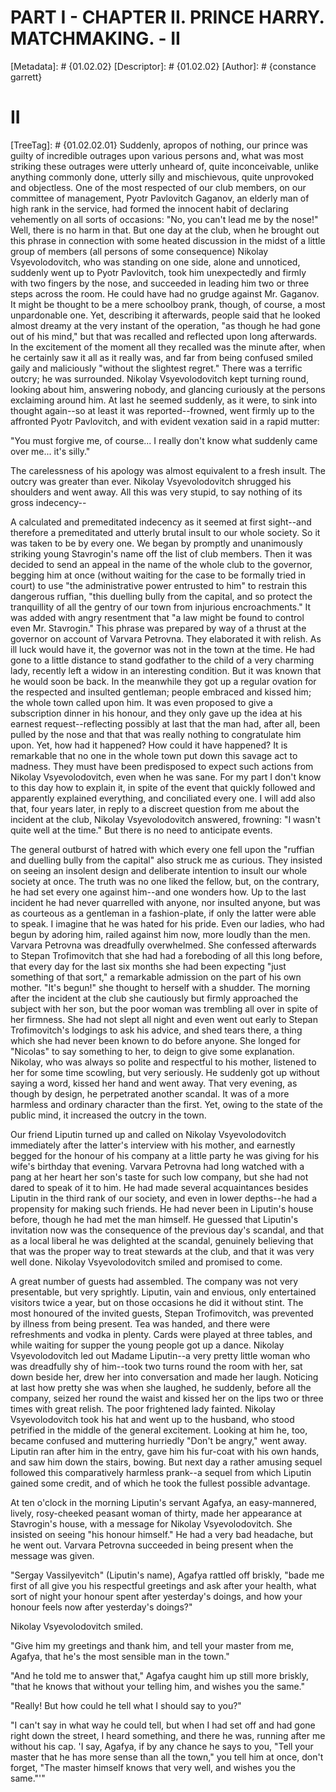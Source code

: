 # PART I - CHAPTER II. PRINCE HARRY. MATCHMAKING. - II
[Metadata]: # {01.02.02}
[Descriptor]: # {01.02.02}
[Author]: # {constance garrett}
# II
[TreeTag]: # {01.02.02.01}
Suddenly, apropos of nothing, our prince was guilty of incredible outrages upon
various persons and, what was most striking these outrages were utterly unheard
of, quite inconceivable, unlike anything commonly done, utterly silly and
mischievous, quite unprovoked and objectless. One of the most respected of our
club members, on our committee of management, Pyotr Pavlovitch Gaganov, an
elderly man of high rank in the service, had formed the innocent habit of
declaring vehemently on all sorts of occasions: "No, you can't lead me by the
nose!" Well, there is no harm in that. But one day at the club, when he brought
out this phrase in connection with some heated discussion in the midst of a
little group of members (all persons of some consequence) Nikolay
Vsyevolodovitch, who was standing on one side, alone and unnoticed, suddenly
went up to Pyotr Pavlovitch, took him unexpectedly and firmly with two fingers
by the nose, and succeeded in leading him two or three steps across the room.
He could have had no grudge against Mr. Gaganov. It might be thought to be a
mere schoolboy prank, though, of course, a most unpardonable one. Yet,
describing it afterwards, people said that he looked almost dreamy at the very
instant of the operation, "as though he had gone out of his mind," but that was
recalled and reflected upon long afterwards. In the excitement of the moment
all they recalled was the minute after, when he certainly saw it all as it
really was, and far from being confused smiled gaily and maliciously "without
the slightest regret." There was a terrific outcry; he was surrounded. Nikolay
Vsyevolodovitch kept turning round, looking about him, answering nobody, and
glancing curiously at the persons exclaiming around him. At last he seemed
suddenly, as it were, to sink into thought again--so at least it was
reported--frowned, went firmly up to the affronted Pyotr Pavlovitch, and with
evident vexation said in a rapid mutter:

"You must forgive me, of course... I really don't know what suddenly came over
me... it's silly."

The carelessness of his apology was almost equivalent to a fresh insult. The
outcry was greater than ever. Nikolay Vsyevolodovitch shrugged his shoulders
and went away. All this was very stupid, to say nothing of its gross
indecency--

A calculated and premeditated indecency as it seemed at first sight--and
therefore a premeditated and utterly brutal insult to our whole society. So it
was taken to be by every one. We began by promptly and unanimously striking
young Stavrogin's name off the list of club members. Then it was decided to
send an appeal in the name of the whole club to the governor, begging him at
once (without waiting for the case to be formally tried in court) to use "the
administrative power entrusted to him" to restrain this dangerous ruffian,
"this duelling bully from the capital, and so protect the tranquillity of all
the gentry of our town from injurious encroachments." It was added with angry
resentment that "a law might be found to control even Mr. Stavrogin." This
phrase was prepared by way of a thrust at the governor on account of Varvara
Petrovna. They elaborated it with relish. As ill luck would have it, the
governor was not in the town at the time. He had gone to a little distance to
stand godfather to the child of a very charming lady, recently left a widow in
an interesting condition. But it was known that he would soon be back. In the
meanwhile they got up a regular ovation for the respected and insulted
gentleman; people embraced and kissed him; the whole town called upon him. It
was even proposed to give a subscription dinner in his honour, and they only
gave up the idea at his earnest request--reflecting possibly at last that the
man had, after all, been pulled by the nose and that that was really nothing to
congratulate him upon. Yet, how had it happened? How could it have happened? It
is remarkable that no one in the whole town put down this savage act to
madness. They must have been predisposed to expect such actions from Nikolay
Vsyevolodovitch, even when he was sane. For my part I don't know to this day
how to explain it, in spite of the event that quickly followed and apparently
explained everything, and conciliated every one. I will add also that, four
years later, in reply to a discreet question from me about the incident at the
club, Nikolay Vsyevolodovitch answered, frowning: "I wasn't quite well at the
time." But there is no need to anticipate events.

The general outburst of hatred with which every one fell upon the "ruffian and
duelling bully from the capital" also struck me as curious. They insisted on
seeing an insolent design and deliberate intention to insult our whole society
at once. The truth was no one liked the fellow, but, on the contrary, he had
set every one against him--and one wonders how. Up to the last incident he had
never quarrelled with anyone, nor insulted anyone, but was as courteous as a
gentleman in a fashion-plate, if only the latter were able to speak. I imagine
that he was hated for his pride. Even our ladies, who had begun by adoring him,
railed against him now, more loudly than the men. Varvara Petrovna was
dreadfully overwhelmed. She confessed afterwards to Stepan Trofimovitch that
she had had a foreboding of all this long before, that every day for the last
six months she had been expecting "just something of that sort," a remarkable
admission on the part of his own mother. "It's begun!" she thought to herself
with a shudder. The morning after the incident at the club she cautiously but
firmly approached the subject with her son, but the poor woman was trembling
all over in spite of her firmness. She had not slept all night and even went
out early to Stepan Trofimovitch's lodgings to ask his advice, and shed tears
there, a thing which she had never been known to do before anyone. She longed
for "Nicolas" to say something to her, to deign to give some explanation.
Nikolay, who was always so polite and respectful to his mother, listened to her
for some time scowling, but very seriously. He suddenly got up without saying a
word, kissed her hand and went away. That very evening, as though by design, he
perpetrated another scandal. It was of a more harmless and ordinary character
than the first. Yet, owing to the state of the public mind, it increased the
outcry in the town.

Our friend Liputin turned up and called on Nikolay Vsyevolodovitch immediately
after the latter's interview with his mother, and earnestly begged for the
honour of his company at a little party he was giving for his wife's birthday
that evening. Varvara Petrovna had long watched with a pang at her heart her
son's taste for such low company, but she had not dared to speak of it to him.
He had made several acquaintances besides Liputin in the third rank of our
society, and even in lower depths--he had a propensity for making such friends.
He had never been in Liputin's house before, though he had met the man himself.
He guessed that Liputin's invitation now was the consequence of the previous
day's scandal, and that as a local liberal he was delighted at the scandal,
genuinely believing that that was the proper way to treat stewards at the club,
and that it was very well done. Nikolay Vsyevolodovitch smiled and promised to
come.

A great number of guests had assembled. The company was not very presentable,
but very sprightly. Liputin, vain and envious, only entertained visitors twice
a year, but on those occasions he did it without stint. The most honoured of
the invited guests, Stepan Trofimovitch, was prevented by illness from being
present. Tea was handed, and there were refreshments and vodka in plenty. Cards
were played at three tables, and while waiting for supper the young people got
up a dance. Nikolay Vsyevolodovitch led out Madame Liputin--a very pretty
little woman who was dreadfully shy of him--took two turns round the room with
her, sat down beside her, drew her into conversation and made her laugh.
Noticing at last how pretty she was when she laughed, he suddenly, before all
the company, seized her round the waist and kissed her on the lips two or three
times with great relish. The poor frightened lady fainted. Nikolay
Vsyevolodovitch took his hat and went up to the husband, who stood petrified in
the middle of the general excitement. Looking at him he, too, became confused
and muttering hurriedly "Don't be angry," went away. Liputin ran after him in
the entry, gave him his fur-coat with his own hands, and saw him down the
stairs, bowing. But next day a rather amusing sequel followed this
comparatively harmless prank--a sequel from which Liputin gained some credit,
and of which he took the fullest possible advantage.

At ten o'clock in the morning Liputin's servant Agafya, an easy-mannered,
lively, rosy-cheeked peasant woman of thirty, made her appearance at
Stavrogin's house, with a message for Nikolay Vsyevolodovitch. She insisted on
seeing "his honour himself." He had a very bad headache, but he went out.
Varvara Petrovna succeeded in being present when the message was given.

"Sergay Vassilyevitch" (Liputin's name), Agafya rattled off briskly, "bade me
first of all give you his respectful greetings and ask after your health, what
sort of night your honour spent after yesterday's doings, and how your honour
feels now after yesterday's doings?"

Nikolay Vsyevolodovitch smiled.

"Give him my greetings and thank him, and tell your master from me, Agafya,
that he's the most sensible man in the town."

"And he told me to answer that," Agafya caught him up still more briskly, "that
he knows that without your telling him, and wishes you the same."

"Really! But how could he tell what I should say to you?"

"I can't say in what way he could tell, but when I had set off and had gone
right down the street, I heard something, and there he was, running after me
without his cap. 'I say, Agafya, if by any chance he says to you, "Tell your
master that he has more sense than all the town," you tell him at once, don't
forget, "The master himself knows that very well, and wishes you the same."'"

